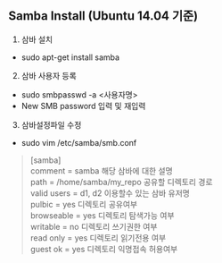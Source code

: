 ## Samba Install (Ubuntu 14.04 기준)
   
1. 삼바 설치
  * sudo apt-get install samba

2. 삼바 사용자 등록
  * sudo smbpasswd -a <사용자명>
  * New SMB password 입력 및 재입력 


3. 삼바설정파일 수정
  * sudo vim /etc/samba/smb.conf 
  
  > [samba]                      <br/>
  > comment = samba              해당 삼바에 대한 설명  <br/>
  > path = /home/samba/my_repo   공유할 디렉토리 경로 <br/>
  > valid users = d1, d2         이용할수 있는 삼바 유저명 <br/>
  > pulbic = yes                 디렉토리 공유여부 <br/>
  > browseable = yes             디렉토리 탐색가능 여부 <br/>
  > writable = no                디렉토리 쓰기권한 여부 <br/>
  > read only = yes              디렉토리 읽기전용 여부 <br/>
  > guest ok = yes               디렉토리 익명접속 허용여부


                 
